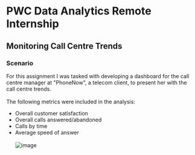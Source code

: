 # PWC Data Analytics Remote Internship
## Monitoring Call Centre Trends
### Scenario
For this assignment I was tasked with developing a dashboard for the call centre manager at "PhoneNow", a telecom client, to present her with the call centre trends.<br> <br>
The following metrics were included in the analysis: <br>
* Overall customer satisfaction <br>
* Overall calls answered/abandoned <br>
* Calls by time <br>
* Average speed of answer <br> <br>
![image](https://github.com/user-attachments/assets/d5a645af-cc9e-4749-9876-663603f14910)

